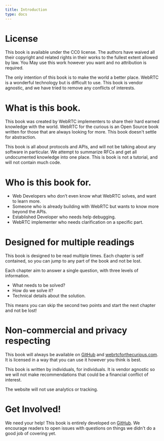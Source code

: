 ```yaml
---
title: Introduction
type: docs
---
```


# License

This book is available under the CC0 license. The authors have waived all their copyright and related rights in their works to the fullest extent allowed by law. You May use this work however you want and no attribution is required.

The only intention of this book is to make the world a better place. WebRTC is a wonderful technology but is difficult to use. This book is vendor agnostic, and we have tried to remove any conflicts of interests.

# What is this book.

This book was created by WebRTC implementers to share their hard earned knowledge with the world. WebRTC for the curious is an Open Source book written for those that are always looking for more. This book doesn't settle for abstraction.

This book is all about protocols and APIs, and will not be talking about any software in particular. We attempt to summarize RFCs and get all undocumented knowledge into one place. This is book is not a tutorial, and will not contain much code.

# Who is this book for.

* Web Developers who don’t even know what WebRTC solves, and want to learn more.
* Someone who is already building with WebRTC but wants to know more beyond the APIs.
* Established Developer who needs help debugging.
* WebRTC implementer who needs clarification on a specific part.

# Designed for multiple readings

This book is designed to be read multiple times. Each chapter is self contained, so you can jump to any part of the book and not be lost.

Each chapter aim to answer a single question, with three levels of information.

* What needs to be solved?
* How do we solve it?
* Technical details about the solution.

This means you can skip the second two points and start the next chapter and not be lost!

# Non-commercial and privacy respecting

This book will always be available on [GitHub](https://github.com/webrtc-for-the-curious/webrtc-for-the-curious) and [webrtcforthecurious.com](https://webrtcforthecurious.com). It is licensed in a way that you can use it however you think is best.

This book is written by individuals, for individuals. It is vendor agnostic so we will not make recommendations that could be a financial conflict of interest.

The website will not use analytics or tracking.

# Get Involved!

We need your help! This book is entirely developed on [GitHub](https://github.com/webrtc-for-the-curious/webrtc-for-the-curious). We encourage readers to open issues with questions on things we didn't do a good job of covering yet.
